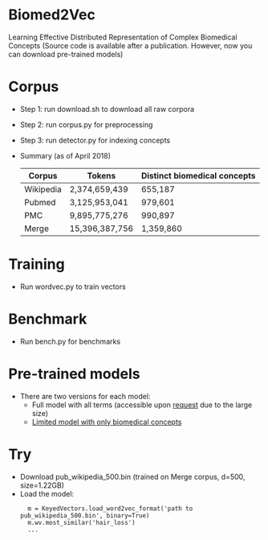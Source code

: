 # Biomed2Vec
Learning Effective Distributed Representation of Complex Biomedical Concepts
(Source code is available after a publication. However, now you can download pre-trained models)

# Corpus
- Step 1: run download.sh to download all raw corpora
- Step 2: run corpus.py for preprocessing
- Step 3: run detector.py for indexing concepts
- Summary (as of April 2018)

    | Corpus        |Tokens         | Distinct biomedical concepts|
    | ------------- | ------------- | ------------- |
    | Wikipedia     | 2,374,659,439 | 655,187       |
    | Pubmed        |3,125,953,041  | 979,601       |
    | PMC           |9,895,775,276  | 990,897       |
    | Merge         |15,396,387,756 | 1,359,860     |
    
# Training
- Run wordvec.py to train vectors

# Benchmark
- Run bench.py for benchmarks

# Pre-trained models
- There are two versions for each model: 
    - Full model with all terms (accessible upon [request](mailto:nhkhai@nii.ac.jp) due to the large size)
    - [Limited model with only biomedical concepts](https://drive.google.com/drive/folders/1VFwaXcBN2fy_fz6Ip68ynfrZMxgJvtgE)
 
# Try
- Download pub_wikipedia_500.bin (trained on Merge corpus, d=500, size=1.22GB)
- Load the model: 
  ```
    m = KeyedVectors.load_word2vec_format('path to pub_wikipedia_500.bin', binary=True)
    m.wv.most_similar('hair_loss')
    ...
  ```
